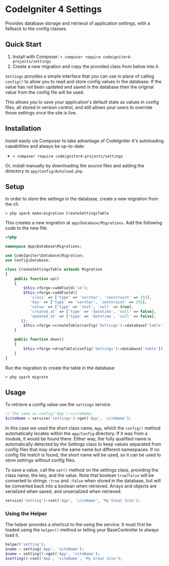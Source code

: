 # CodeIgniter 4 Settings

Provides database storage and retrieval of application settings, with a fallback to the 
config classes.

## Quick Start

1. Install with Composer: `> composer require codeigniter4-projects/settings`
2. Create a new migration and copy the provided class from below into it.

`Settings` provides a simple interface that you can use in place of calling `config()` to allow you to read and store
config values in the database. If the value has not been updated and saved in the database then the original value
from the config file will be used.

This allows you to save your application's default state as values in config files, all stored in version control,
and still allows your users to override those settings once the site is live. 

## Installation

Install easily via Composer to take advantage of CodeIgniter 4's autoloading capabilities
and always be up-to-date:
* `> composer require codeigniter4-projects/settings`

Or, install manually by downloading the source files and adding the directory to
`app/Config/Autoload.php`.

## Setup

In order to store the settings in the database, create a new migration from the cli: 

```
> php spark make:migration CreateSettingsTable
```

This creates a new migration at `app/Database/Migrations`. Add the following code to the new file:

```php
<?php

namespace App\Database\Migrations;

use CodeIgniter\Database\Migration;
use Config\Database;

class CreateSettingsTable extends Migration
{
    public function up()
    {
        $this->forge->addField('id');
        $this->forge->addField([
           'class' => ['type' => 'varchar', 'constraint' => 255],
           'key' => ['type' => 'varchar', 'constraint' => 255],
           'value' => ['type' => 'text', 'null' => true],
           'created_at' => ['type' => 'datetime', 'null' => false],
           'updated_at' => ['type' => 'datetime', 'null' => false],
       ]);
        $this->forge->createTable(config('Settings')->database['table'], true);
    }

    public function down()
    {
        $this->forge->dropTable(config('Settings')->database['table']);
    }
}

```

Run the migration to create the table in the database: 

```
> php spark migrate
```

## Usage

To retrieve a config value use the `settings` service. 

```php
// The same as config('App')->siteName;
$siteName = service('settings')->get('App', 'siteName');
```

In this case we used the short class name, `App`, which the `config()` method automatically locates within the 
`app/Config` directory. If it was from a module, it would be found there. Either way, the fully qualified name
is automatically detected by the Settings class to keep values separated from config files that may share the 
same name but different namespaces. If no config file match is found, the short name will be used, so it can
be used to store settings without config files. 

To save a value, call the `set()` method on the settings class, providing the class name, the key, and the value.
Note that boolean `true`/`false` will be converted to strings `:true` and `:false` when stored in the database, but
will be converted back into a boolean when retrieved. Arrays and objects are serialized when saved, and unserialized
when retrieved. 

```php
service('setting')->set('App', 'siteName', 'My Great Site');
```

### Using the Helper

The helper provides a shortcut to the using the service. It must first be loaded using the `helper()` method
or telling your BaseController to always load it.

```php
helper('setting');
$name = setting('App', 'siteName');
$name = setting()->get('App', 'siteName');
$setting()->set('App', 'siteName', 'My Great Site');
```
